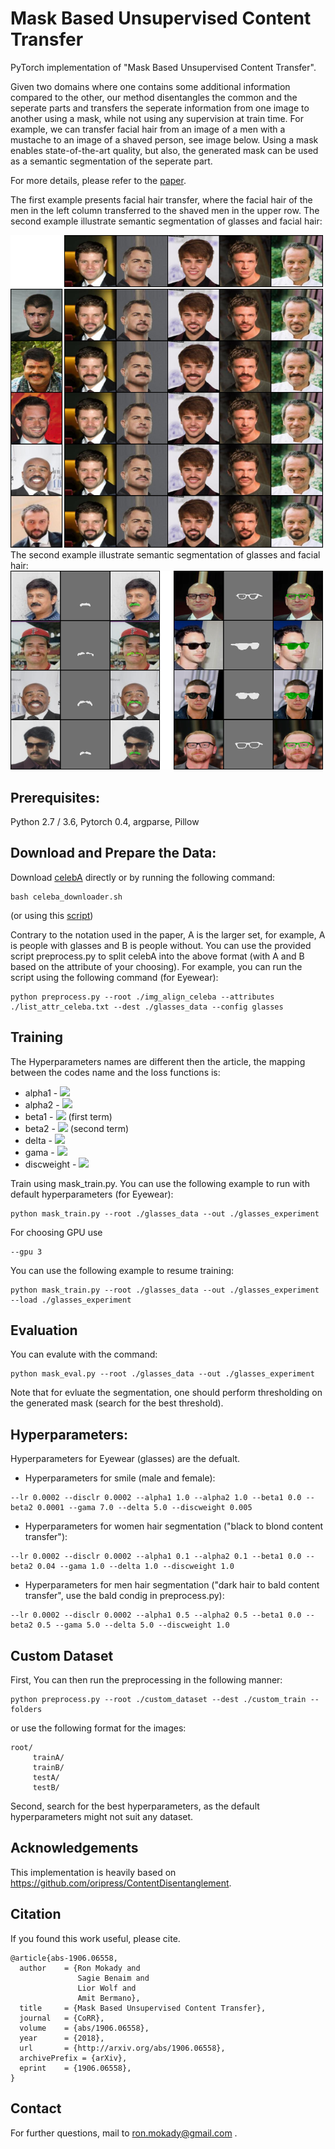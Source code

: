 # Mask Based Unsupervised Content Transfer

PyTorch implementation of "Mask Based Unsupervised Content Transfer".

Given two domains where one contains some additional information compared to the other, our method disentangles the common and the seperate parts and transfers the seperate information from one image to another using a mask, while not using any supervision at train time. For example, we can transfer facial hair from an image of a men with a mustache to an image of a shaved person, see image below. Using a mask enables state-of-the-art quality, but also, the generated mask can be used as a semantic segmentation of the seperate part.

For more details, please refer to the [paper](https://openreview.net/pdf?id=BJe-91BtvH).

The first example presents facial hair transfer, where the facial hair of the men in the left column transferred to the shaved men in the upper row. The second example illustrate semantic segmentation of glasses and facial hair:

<img src="images/mustache_grid.png" width="500px">
The second example illustrate semantic segmentation of glasses and facial hair:
<img src="images/mu_gl_segmentation (1).png" width="500px">

## Prerequisites:
Python 2.7 / 3.6, Pytorch 0.4, argparse, Pillow

## Download and Prepare the Data:

Download [celebA](http://mmlab.ie.cuhk.edu.hk/projects/CelebA.html) directly or by running the following command:
```
bash celeba_downloader.sh
```
(or using this [script](https://gist.github.com/charlesreid1/4f3d676b33b95fce83af08e4ec261822))

Contrary to the notation used in the paper, A is the larger set, for example, A is people with glasses and B is people without.
You can use the provided script preprocess.py to split celebA into the above format (with A and B based on the attribute of your choosing).
For example, you can run the script using the following command (for Eyewear):
```
python preprocess.py --root ./img_align_celeba --attributes ./list_attr_celeba.txt --dest ./glasses_data --config glasses
```
## Training
The Hyperparameters names are different then the article, the mapping between the codes name and the loss functions is:
- alpha1 - <img src="https://latex.codecogs.com/gif.latex?\mathcal{L}_{Recon2}^B" />
- alpha2 - <img src="https://latex.codecogs.com/gif.latex?\mathcal{L}_{Recon2}^A" />
- beta1 - <img src="https://latex.codecogs.com/gif.latex?\mathcal{L}_{Cycle}" /> (first term)
- beta2 - <img src="https://latex.codecogs.com/gif.latex?\mathcal{L}_{Cycle}" /> (second term) 
- delta - <img src="https://latex.codecogs.com/gif.latex?\mathcal{L}_{Recon1}^A" />
- gama -  <img src="https://latex.codecogs.com/gif.latex?\mathcal{L}_{Recon1}^B" />
- discweight - <img src="https://latex.codecogs.com/gif.latex?\mathcal{L}_{DC}" />


Train using mask_train.py. You can use the following example to run with default hyperparameters (for Eyewear):
```
python mask_train.py --root ./glasses_data --out ./glasses_experiment
```
For choosing GPU use
```
--gpu 3
```
You can use the following example to resume training:
```
python mask_train.py --root ./glasses_data --out ./glasses_experiment --load ./glasses_experiment
```
## Evaluation
You can evalute with the command:
```
python mask_eval.py --root ./glasses_data --out ./glasses_experiment
```
Note that for evluate the segmentation, one should perform thresholding on the generated mask (search for the best threshold).

## Hyperparameters:

Hyperparameters for Eyewear (glasses) are the defualt.

- Hyperparameters for smile (male and female):
```
--lr 0.0002 --disclr 0.0002 --alpha1 1.0 --alpha2 1.0 --beta1 0.0 --beta2 0.0001 --gama 7.0 --delta 5.0 --discweight 0.005
```
- Hyperparameters for women hair segmentation ("black to blond content transfer"):
```
--lr 0.0002 --disclr 0.0002 --alpha1 0.1 --alpha2 0.1 --beta1 0.0 --beta2 0.04 --gama 1.0 --delta 1.0 --discweight 1.0
```
- Hyperparameters for men hair segmentation ("dark hair to bald content transfer", use the bald condig in preprocess.py):
```
--lr 0.0002 --disclr 0.0002 --alpha1 0.5 --alpha2 0.5 --beta1 0.0 --beta2 0.5 --gama 5.0 --delta 5.0 --discweight 1.0
```

## Custom Dataset
First, You can then run the preprocessing in the following manner:
```
python preprocess.py --root ./custom_dataset --dest ./custom_train --folders
```
or use the following format for the images:
```
root/
     trainA/
     trainB/
     testA/
     testB/
```
Second, search for the best hyperparameters, as the default hyperparameters might not suit any dataset.

## Acknowledgements
This implementation is heavily based on https://github.com/oripress/ContentDisentanglement.

## Citation
If you found this work useful, please cite.
```
@article{abs-1906.06558,
  author    = {Ron Mokady and
               Sagie Benaim and
               Lior Wolf and
               Amit Bermano},
  title     = {Mask Based Unsupervised Content Transfer},
  journal   = {CoRR},
  volume    = {abs/1906.06558},
  year      = {2018},
  url       = {http://arxiv.org/abs/1906.06558},
  archivePrefix = {arXiv},
  eprint    = {1906.06558},
}
```

## Contact
For further questions, mail to ron.mokady@gmail.com .
